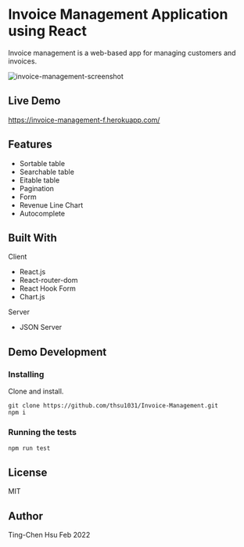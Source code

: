 # Invoice Management Application using React
Invoice management is a web-based app for managing customers and invoices. 


![invoice-management-screenshot](https://user-images.githubusercontent.com/52108237/155037025-6a05e34f-58d2-4754-aff5-b4045f6e2729.png)


## Live Demo
https://invoice-management-f.herokuapp.com/

## Features 
* Sortable table
* Searchable table 
* Eitable table 
* Pagination 
* Form
* Revenue Line Chart 
* Autocomplete 


## Built With
Client 
* React.js
* React-router-dom
* React Hook Form 
* Chart.js

Server 
* JSON Server

## Demo Development 
### Installing
Clone and install. 

```
git clone https://github.com/thsu1031/Invoice-Management.git
npm i

```

### Running the tests 
```
npm run test
```

## License
MIT

## Author 
Ting-Chen Hsu 
Feb 2022
